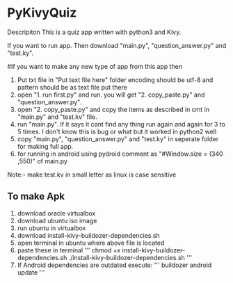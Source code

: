 # PyKivyQuiz

Descripiton
This is a quiz app written with python3 and Kivy.

If you want to run app. Then download "main.py", "question_answer.py" and "test.ky".

#If you want to make any new type of app from this app then
1. Put txt file in "Put text file here" folder encoding should be utf-8 and pattern should be as text file put there
2. open "1. run first.py" and run.
	you will get "2. copy_paste.py" and "question_answer.py".
3. open "2. copy_paste.py" and copy the items as described in cmt in "main.py" and "test.kv" file.
4. run "main.py". If it says it cant find any thing run again and again for 3 to 5 times.
	I don't know this is bug or what but it worked in python2 well
5. copy "main.py", "question_answer.py" and "test.ky" in seperate folder for making full app.
6. for running in android using pydroid comment as "#Window.size = (340 ,550)" of main.py

Note:- make test.kv in small letter as linux is case sensitive

To make Apk
-----------

1. download oracle virtualbox
2. download ubuntu iso image
3. run ubuntu in virtualbox
4. download install-kivy-buildozer-dependencies.sh
5. open terminal in ubuntu where above file is located
6. paste these in terminal
'''
chmod +x install-kivy-buildozer-dependencies.sh
./install-kivy-buildozer-dependencies.sh
'''
7. If Android dependencies are outdated execute:
'''
buildozer android update
'''
